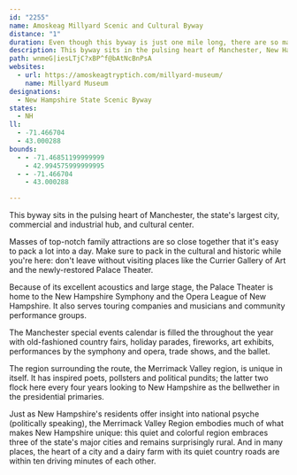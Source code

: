 ```yaml
---
id: "2255"
name: Amoskeag Millyard Scenic and Cultural Byway
distance: "1"
duration: Even though this byway is just one mile long, there are so many things to see and do along this byway that you could really take a couple of days.
description: This byway sits in the pulsing heart of Manchester, New Hampshire's largest city, commercial and industrial hub, and cultural center.
path: wnmeG|iesLTjC?xBP^f@bAtNcBnPsA
websites:
  - url: https://amoskeagtryptich.com/millyard-museum/
    name: Millyard Museum
designations:
  - New Hampshire State Scenic Byway
states:
  - NH
ll:
  - -71.466704
  - 43.000288
bounds:
  - - -71.46851199999999
    - 42.994575999999995
  - - -71.466704
    - 43.000288

---
```


This byway sits in the pulsing heart of Manchester, the state's largest city, commercial and industrial hub, and cultural center.

Masses of top-notch family attractions are so close together that it's easy to pack a lot into a day. Make sure to pack in the cultural and historic while you're here: don't leave without visiting places like the Currier Gallery of Art and the newly-restored Palace Theater.

Because of its excellent acoustics and large stage, the Palace Theater is home to the New Hampshire Symphony and the Opera League of New Hampshire. It also serves touring companies and musicians and community performance groups.

The Manchester special events calendar is filled the throughout the year with old-fashioned country fairs, holiday parades, fireworks, art exhibits, performances by the symphony and opera, trade shows, and the ballet.

The region surrounding the route, the Merrimack Valley region, is unique in itself. It has inspired poets, pollsters and political pundits; the latter two flock here every four years looking to New Hampshire as the bellwether in the presidential primaries.

Just as New Hampshire's residents offer insight into national psyche (politically speaking), the Merrimack Valley Region embodies much of what makes New Hampshire unique: this quiet and colorful region embraces three of the state's major cities and remains surprisingly rural. And in many places, the heart of a city and a dairy farm with its quiet country roads are within ten driving minutes of each other.

